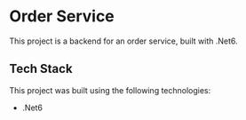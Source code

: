 # Order Service

This project is a backend for an order service, built with .Net6.

## Tech Stack

This project was built using the following technologies:

- .Net6